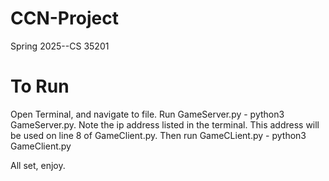 # CCN-Project
Spring 2025--CS 35201

# To Run
Open Terminal, and navigate to file.
Run GameServer.py - python3 GameServer.py. Note the ip address listed in the terminal. This address will be used on line 8 of GameClient.py.
Then run GameCLient.py - python3 GameClient.py

All set, enjoy.

